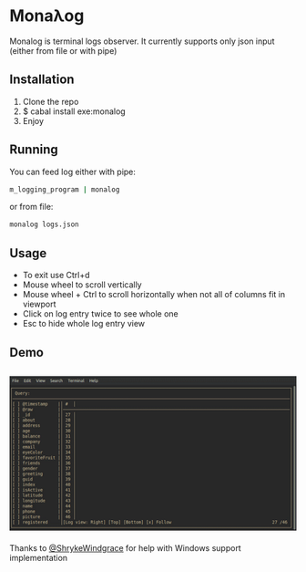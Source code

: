 # Monaλog

Monalog is terminal logs observer. It currently supports only json input (either from file or with pipe)

## Installation
  1. Clone the repo
  2. $ cabal install exe:monalog
  3. Enjoy

## Running 
You can feed log either with pipe:
```bash
m_logging_program | monalog 
```
or from file:
```bash
monalog logs.json
```
## Usage
* To exit use Ctrl+d
* Mouse wheel to scroll vertically
* Mouse wheel + Ctrl to scroll horizontally when not all of columns fit in viewport
* Click on log entry twice to see whole one
* Esc to hide whole log entry view

## Demo
![Demo](./demo.gif)
---
Thanks to [@ShrykeWindgrace](https://github.com/ShrykeWindgrace) for help with Windows support implementation